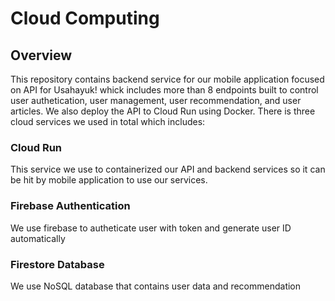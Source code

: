 # Cloud Computing
## Overview
This repository contains backend service for our mobile application focused on API for Usahayuk! whick includes more than 8 endpoints built to control user authetication, user management, user recommendation, and user articles. We also deploy the API to Cloud Run using Docker. There is three cloud services we used in total which includes:
### Cloud Run
This service we use to containerized our API and backend services so it can be hit by mobile application to use our services.
### Firebase Authentication
We use firebase to autheticate user with token and generate user ID automatically
### Firestore Database
We use NoSQL database that contains user data and recommendation
